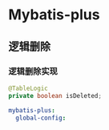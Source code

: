 # Mybatis-plus

## 逻辑删除

### 逻辑删除实现

```java
@TableLogic
private boolean isDeleted;
```

```yml
mybatis-plus:
  global-config:
```
